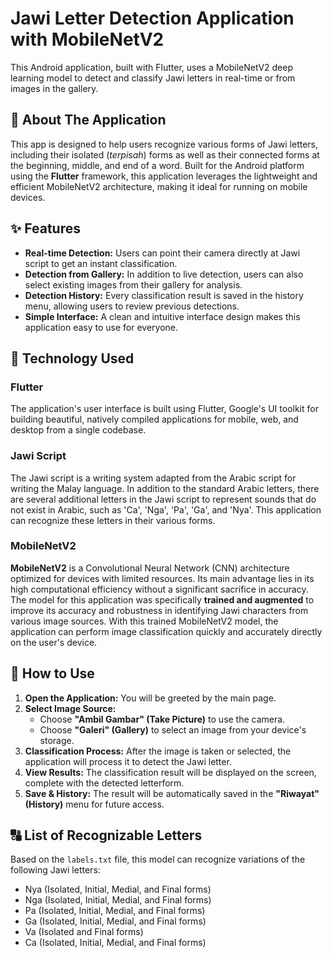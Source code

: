 # Jawi Letter Detection Application with MobileNetV2

This Android application, built with Flutter, uses a MobileNetV2 deep learning model to detect and classify Jawi letters in real-time or from images in the gallery.

## 📜 About The Application

This app is designed to help users recognize various forms of Jawi letters, including their isolated (*terpisah*) forms as well as their connected forms at the beginning, middle, and end of a word. Built for the Android platform using the **Flutter** framework, this application leverages the lightweight and efficient MobileNetV2 architecture, making it ideal for running on mobile devices.

## ✨ Features

- **Real-time Detection:** Users can point their camera directly at Jawi script to get an instant classification.
- **Detection from Gallery:** In addition to live detection, users can also select existing images from their gallery for analysis.
- **Detection History:** Every classification result is saved in the history menu, allowing users to review previous detections.
- **Simple Interface:** A clean and intuitive interface design makes this application easy to use for everyone.

## 🧠 Technology Used

### Flutter
The application's user interface is built using Flutter, Google's UI toolkit for building beautiful, natively compiled applications for mobile, web, and desktop from a single codebase.

### Jawi Script
The Jawi script is a writing system adapted from the Arabic script for writing the Malay language. In addition to the standard Arabic letters, there are several additional letters in the Jawi script to represent sounds that do not exist in Arabic, such as 'Ca', 'Nga', 'Pa', 'Ga', and 'Nya'. This application can recognize these letters in their various forms.

### MobileNetV2
**MobileNetV2** is a Convolutional Neural Network (CNN) architecture optimized for devices with limited resources. Its main advantage lies in its high computational efficiency without a significant sacrifice in accuracy. The model for this application was specifically **trained and augmented** to improve its accuracy and robustness in identifying Jawi characters from various image sources. With this trained MobileNetV2 model, the application can perform image classification quickly and accurately directly on the user's device.

## 🚀 How to Use

1.  **Open the Application:** You will be greeted by the main page.
2.  **Select Image Source:**
    * Choose **"Ambil Gambar" (Take Picture)** to use the camera.
    * Choose **"Galeri" (Gallery)** to select an image from your device's storage.
3.  **Classification Process:** After the image is taken or selected, the application will process it to detect the Jawi letter.
4.  **View Results:** The classification result will be displayed on the screen, complete with the detected letterform.
5.  **Save & History:** The result will be automatically saved in the **"Riwayat" (History)** menu for future access.

## 🔠 List of Recognizable Letters

Based on the `labels.txt` file, this model can recognize variations of the following Jawi letters:

- Nya (Isolated, Initial, Medial, and Final forms)
- Nga (Isolated, Initial, Medial, and Final forms)
- Pa (Isolated, Initial, Medial, and Final forms)
- Ga (Isolated, Initial, Medial, and Final forms)
- Va (Isolated and Final forms)
- Ca (Isolated, Initial, Medial, and Final forms)

